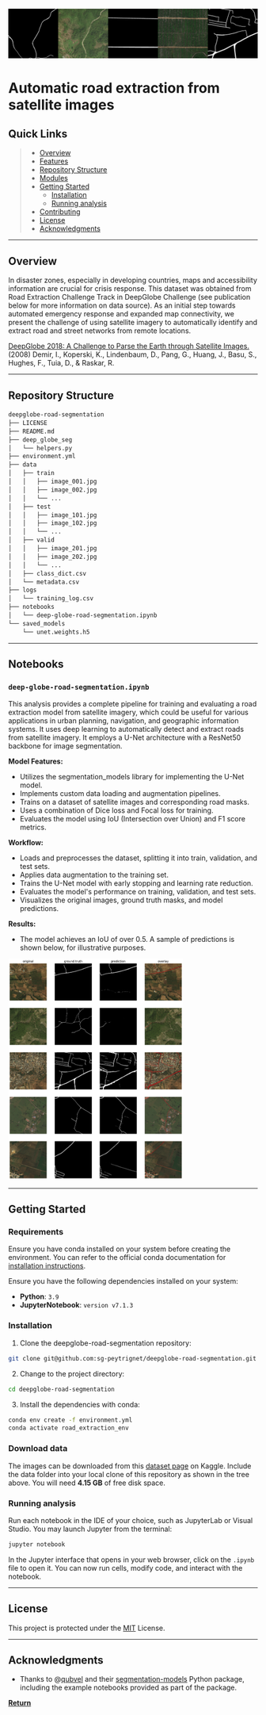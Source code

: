 
![Road Segmentation](doc/horizontal_road_ribbon.png)

# Automatic road extraction from satellite images

##  Quick Links

> - [ Overview](#overview)
> - [ Features](#features)
> - [ Repository Structure](#repository-structure)
> - [ Modules](#modules)
> - [ Getting Started](#getting-started)
>   - [ Installation](#installation)
>   - [ Running analysis](#running-analysis)
> - [ Contributing](#contributing)
> - [ License](#license)
> - [ Acknowledgments](#acknowledgments)

---

##  Overview

In disaster zones, especially in developing countries, maps and accessibility information are crucial for crisis response. This dataset was obtained from Road Extraction Challenge Track in DeepGlobe Challenge (see publication below for more information on data source). As an initial step towards automated emergency response and expanded map connectivity, we present the challenge of using satellite imagery to automatically identify and extract road and street networks from remote locations.

[DeepGlobe 2018: A Challenge to Parse the Earth through Satellite Images.](https://arxiv.org/pdf/1805.06561) (2008) Demir, I., Koperski, K., Lindenbaum, D., Pang, G., Huang, J., Basu, S., Hughes, F., Tuia, D., & Raskar, R.

---

##  Repository Structure

```sh
deepglobe-road-segmentation
├── LICENSE
├── README.md
├── deep_globe_seg
│   └── helpers.py
├── environment.yml
├── data
│   ├── train
│   │   ├── image_001.jpg
│   │   ├── image_002.jpg
│   │   └── ...
│   ├── test
│   │   ├── image_101.jpg
│   │   ├── image_102.jpg
│   │   └── ...
│   ├── valid
│   │   ├── image_201.jpg
│   │   ├── image_202.jpg
│   │   └── ...
│   ├── class_dict.csv
│   └── metadata.csv
├── logs
│   └── training_log.csv
├── notebooks
│   └── deep-globe-road-segmentation.ipynb
└── saved_models
    └── unet.weights.h5
```

---

##  Notebooks

###  `deep-globe-road-segmentation.ipynb`

This analysis provides a complete pipeline for training and evaluating a road extraction model from satellite imagery, which could be useful for various applications in urban planning, navigation, and geographic information systems. It uses deep learning to automatically detect and extract roads from satellite imagery. It employs a U-Net architecture with a ResNet50 backbone for image segmentation.

**Model Features:**

- Utilizes the segmentation_models library for implementing the U-Net model.
- Implements custom data loading and augmentation pipelines.
- Trains on a dataset of satellite images and corresponding road masks.
- Uses a combination of Dice loss and Focal loss for training.
- Evaluates the model using IoU (Intersection over Union) and F1 score metrics.


**Workflow:**

- Loads and preprocesses the dataset, splitting it into train, validation, and test sets.
- Applies data augmentation to the training set.
- Trains the U-Net model with early stopping and learning rate reduction.
- Evaluates the model's performance on training, validation, and test sets.
- Visualizes the original images, ground truth masks, and model predictions.

**Results:**

- The model achieves an IoU of over 0.5. A sample of predictions is shown below, for illustrative purposes.

<img src="doc/predictions.png" width="70%" height="70%">

---

##  Getting Started

###  Requirements

Ensure you have conda installed on your system before creating the environment. You can refer to the official conda documentation for [installation instructions](https://conda.io/projects/conda/en/latest/user-guide/install/).

Ensure you have the following dependencies installed on your system:

- **Python**: `3.9`
- **JupyterNotebook**: `version v7.1.3 `

###  Installation

1. Clone the deepglobe-road-segmentation repository:

```sh
git clone git@github.com:sg-peytrignet/deepglobe-road-segmentation.git
```

2. Change to the project directory:

```sh
cd deepglobe-road-segmentation
```

3. Install the dependencies with conda:

```sh
conda env create -f environment.yml
conda activate road_extraction_env
```

###  Download data

The images can be downloaded from this [dataset page](https://www.kaggle.com/datasets/balraj98/deepglobe-road-extraction-dataset) on Kaggle. Include the data folder into your local clone of this repository as shown in the tree above. You will need **4.15 GB** of free disk space.

###  Running analysis

Run each notebook in the IDE of your choice, such as JupyterLab or Visual Studio. You may launch Jupyter from the terminal:

```sh
jupyter notebook
```

In the Jupyter interface that opens in your web browser, click on the `.ipynb` file to open it. You can now run cells, modify code, and interact with the notebook.

---

##  License

This project is protected under the [MIT](LICENSE) License.

---

##  Acknowledgments

- Thanks to @[qubvel](https://github.com/qubvel) and their [segmentation-models](https://github.com/qubvel/segmentation_models) Python package, including the example notebooks provided as part of the package.

[**Return**](#quick-links)
